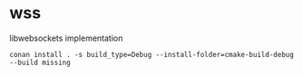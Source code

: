 # wss
libwebsockets implementation

```
conan install . -s build_type=Debug --install-folder=cmake-build-debug --build missing
```